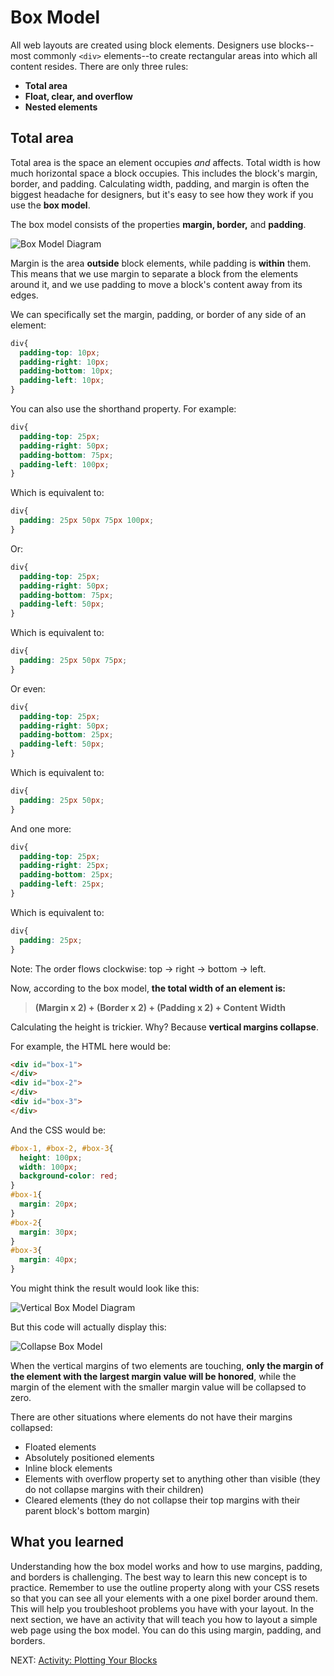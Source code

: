 # Box Model

All web layouts are created using block elements. Designers use blocks--most commonly `<div>` elements--to create rectangular areas into which all content resides. There are only three rules:

- **Total area** 
- **Float, clear, and overflow**
- **Nested elements**

## Total area

Total area is the space an element occupies _and_ affects. Total width is how much horizontal space a block occupies. This includes the block's margin, border, and padding. Calculating width, padding, and margin is often the biggest headache for designers, but it's easy to see how they work if you use the **box model**.

The box model consists of the properties **margin, border,** and **padding**.

![Box Model Diagram](../images/box-model-01-03.gif)

Margin is the area **outside** block elements, while padding is **within** them. This means that we use margin to separate a block from the elements around it, and we use padding to move a block's content away from its edges.

We can specifically set the margin, padding, or border of any side of an element:

``` css
div{
  padding-top: 10px;
  padding-right: 10px;
  padding-bottom: 10px;
  padding-left: 10px;
}
```

You can also use the shorthand property. For example:

``` css
div{
  padding-top: 25px;
  padding-right: 50px;
  padding-bottom: 75px;
  padding-left: 100px;
}
```

Which is equivalent to:

``` css
div{
  padding: 25px 50px 75px 100px;
}
```

Or:

``` css
div{
  padding-top: 25px;
  padding-right: 50px;
  padding-bottom: 75px;
  padding-left: 50px;
}
```

Which is equivalent to:

``` css
div{
  padding: 25px 50px 75px;
}
```

Or even:

``` css
div{
  padding-top: 25px;
  padding-right: 50px;
  padding-bottom: 25px;
  padding-left: 50px;
}
```

Which is equivalent to:

``` css
div{
  padding: 25px 50px;
}
```

And one more:

``` css
div{
  padding-top: 25px;
  padding-right: 25px;
  padding-bottom: 25px;
  padding-left: 25px;
}
```

Which is equivalent to:

``` css
div{
  padding: 25px;
}
```

Note: The order flows clockwise: top -> right -> bottom -> left.

Now, according to the box model, **the total width of an element is:**

> **(Margin x 2) + (Border x 2) + (Padding x 2) + Content Width**

Calculating the height is trickier. Why? Because **vertical margins collapse**.

For example, the HTML here would be:

``` html
<div id="box-1">
</div>
<div id="box-2">
</div>
<div id="box-3">
</div>
```

And the CSS would be:

``` css
#box-1, #box-2, #box-3{
  height: 100px;
  width: 100px;
  background-color: red;
}
#box-1{
  margin: 20px;
}
#box-2{
  margin: 30px;
}
#box-3{
  margin: 40px;
}
```

You might think the result would look like this:

![Vertical Box Model Diagram](../images/vertical-uncollapsed-03.gif)

But this code will actually display this:

![Collapse Box Model](../images/vertical-collapsed-03.gif)

When the vertical margins of two elements are touching, **only the margin of the element with the largest margin value will be honored**, while the margin of the element with the smaller margin value will be collapsed to zero.

There are other situations where elements do not have their margins collapsed:

- Floated elements
- Absolutely positioned elements
- Inline block elements
- Elements with overflow property set to anything other than visible (they do not collapse margins with their children)
- Cleared elements (they do not collapse their top margins with their parent block's bottom margin)

## What you learned

Understanding how the box model works and how to use margins, padding, and borders is challenging. The best way to learn this new concept is to practice. Remember to use the outline property along with your CSS resets so that you can see all your elements with a one pixel border around them. This will help you troubleshoot problems you have with your layout. In the next section, we have an activity that will teach you how to layout a simple web page using the box model. You can do this using margin, padding, and borders.

NEXT: [Activity: Plotting Your Blocks](./plotting_your_blox.md)
